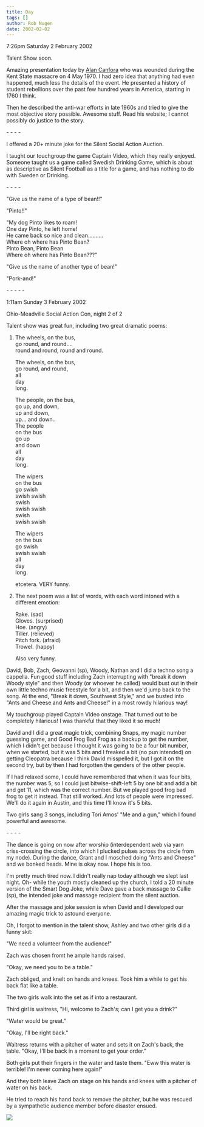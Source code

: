 ```yaml
---
title: Day
tags: []
author: Rob Nugen
date: 2002-02-02
---
```


<title></title>
<p class=date>7:26pm Saturday 2 February 2002</p>

<p>Talent Show soon.</p>

<p>Amazing presentation today by <a
href="https://www.alancanfora.com">Alan Canfora</a> who was wounded
during the Kent State massacre on 4 May 1970.  I had zero idea that
anything had even happened, much less the details of the event.  He
presented a history of student rebellions over the past few hundred
years in America, starting in 1760 I think.</p>

<p>Then he described the anti-war efforts in late 1960s and tried to
give the most objective story possible.  Awesome stuff.  Read his
website; I cannot possibly do justice to the story.</p>

<p>- - - -</p>

<p>I offered a 20+ minute joke for the Silent Social Action Auction.</p>

<p>I taught our touchgroup the game Captain Video, which they really
enjoyed.  Someone taught us a game called Swedish Drinking Game, which
is about as descriptive as Silent Football as a title for a game, and
has nothing to do with Sweden or Drinking.</p>

<p>- - - -</p>

<p>"Give us the name of a type of bean!!"</p>

<p>"Pinto!!"</p>

<p>"My dog Pinto likes to roam!
<br>One day Pinto, he left home!
<br>He came back so nice and clean..........
<br>Where oh where has Pinto Bean?
<br>Pinto Bean, Pinto Bean
<br>Where oh where has Pinto Bean???"</p>

<p>"Give us the name of another type of bean!"</p>

<p>"Pork-and!"</p>

<p>- - - - -</p>

<p class=date>1:11am Sunday 3 February 2002</p>

<p>Ohio-Meadville Social Action Con, night 2 of 2</p>

<p>Talent show was great fun, including two great dramatic poems:</p>

<ol>
<li><p>The wheels, on the bus,
<br>go round, and round.... 
<br>round and round, round and round.</p>
<p>The wheels, on the bus, 
<br>go round, and round,
<br>all
<br>day
<br>long.</p>

<p>The people, on the bus,
<br>go up, and down,
<br>up and down,
<br>up... and down..
<br>The people
<br>on the bus
<br>go up
<br>and down
<br>all
<br>day
<br>long.</p>

<p>The wipers
<br>on the bus
<br>go swish
<br>swish swish
<br>swish
<br>swish swish
<br>swish
<br>swish swish</p>

<p>The wipers
<br>on the bus
<br>go swish
<br>swish swish
<br>all 
<br>day
<br>long.</p>

<p>etcetera.  VERY funny.</p></li>

<li><p>The next poem was a list of words, with each word intoned with
a different emotion:</p>

<p>Rake.   (sad)
<br>Gloves.  (surprised)
<br>Hoe.  (angry)
<br>Tiller. (relieved)
<br>Pitch fork. (afraid)
<br>Trowel. (happy)</p>

<p>Also very funny.</p>
</li>
</ol>

<p>David, Bob, Zach, Geovanni (sp), Woody, Nathan and I did a techno
song a cappella.  Fun good stuff including Zach interrupting with
"break it down Woody style" and then Woody (or whoever he called)
would bust out in their own little techno music freestyle for a bit,
and then we'd jump back to the song.  At the end, "Break it down,
Southwest Style," and we busted into "Ants and Cheese and Ants and
Cheese!" in a most rowdy hilarious way!</p>

<p>My touchgroup played Captain Video onstage.  That turned out to be
completely hilarious!  I was thankful that they liked it so much!</p>

<p>David and I did a great magic trick, combining Snaps, my magic
number guessing game, and Good Frog Bad Frog as a backup to get the
number, which I didn't get because I thought it was going to be a four
bit number, when we started, but it was 5 bits and I freaked a bit (no
pun intended) on getting Cleopatra because I think David misspelled
it, but I got it on the second try, but by then I had forgotten the
genders of the other people.</p>

<p>If I had relaxed some, I could have remembered that when it was
four bits, the number was 5, so I could just bitwise-shift-left 5 by
one bit and add a bit and get 11, which was the correct number.  But
we played good frog bad frog to get it instead.  That still worked.
And lots of people were impressed.  We'll do it again in Austin, and
this time I'll know it's 5 bits.</p>

<p>Two girls sang 3 songs, including Tori Amos' "Me and a gun," which
I found powerful and awesome.</p>

<p>- - - -</p>

 <p>The dance is going on now after worship (interdependent web via
 yarn criss-crossing the circle, into which I plucked pulses across
 the circle from my node).  During the dance, Grant and I mosched
 doing "Ants and Cheese" and we bonked heads.  Mine is okay now.  I
 hope his is too.</p>

<p>I'm pretty much tired now.  I didn't really nap today although we
slept last night.  Oh- while the youth mostly cleaned up the church, I
told a 20 minute version of the Smart Dog Joke, while Dave gave a back
massage to Callie (sp), the intended joke and massage recipient from
the silent auction.</p>

<p>After the massage and joke session is when David and I developed
our amazing magic trick to astound everyone.</p>

<p>Oh, I forgot to mention in the talent show, Ashley and two other
girls did a funny skit:</p>

<p>"We need a volunteer from the audience!"</p>

<p>Zach was chosen fromt he ample hands raised.</p>

<p>"Okay, we need you to be a table."</p>

<p>Zach obliged, and knelt on hands and knees.  Took him a while to
get his back flat like a table.</p>

<p>The two girls walk into the set as if into a restaurant.</p>

<p>Third girl is waitress, "Hi, welcome to Zach's; can I get you a drink?"</p>

<p>"Water would be great."</p>

<p>"Okay, I'll be right back."</p>

<p>Waitress returns with a pitcher of water and sets it on Zach's
back, the table.  "Okay, I'll be back in a moment to get your order."</p>

<p>Both girls put their fingers in the water and taste them.  "Eww
this water is terrible!  I'm never coming here again!"</p>

<p>And they both leave Zach on stage on his hands and knees with a
pitcher of water on his back.</p>

<p>He tried to reach his hand back to remove the pitcher, but he was
rescued by a sympathetic audience member before disaster ensued.</p>

<p><img src='/images/rob/wL-ROB.gif'/></p>

